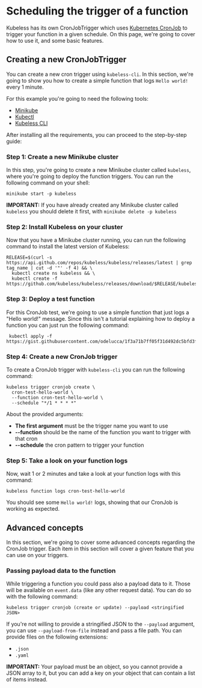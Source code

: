 # Scheduling the trigger of a function 

Kubeless has its own CronJobTrigger which uses [Kubernetes CronJob](https://kubernetes.io/docs/tasks/job/automated-tasks-with-cron-jobs/) to trigger your function in a given schedule. On this page, we're going to cover how to use it, and some basic features.

## Creating a new CronJobTrigger

You can create a new cron trigger using `kubeless-cli`. In this section, we're going to show you how to create a simple function that logs `Hello world!` every 1 minute. 

For this example you're going to need the following tools:

* [Minikube](https://kubernetes.io/docs/tasks/tools/install-minikube/)
* [Kubectl](https://kubernetes.io/docs/tasks/tools/install-kubectl/)
* [Kubeless CLI](/docs/quick-start/)

After installing all the requirements, you can proceed to the step-by-step guide:

### Step 1: Create a new Minikube cluster

In this step, you're going to create a new Minikube cluster called `kubeless`, where you're going to deploy the function triggers. You can run the following command on your shell:

```shell
minikube start -p kubeless
```

**IMPORTANT:** If you have already created any Minikube cluster called `kubeless` you should delete it first, with `minikube delete -p kubeless`

### Step 2: Install Kubeless on your cluster

Now that you have a Minikube cluster running, you can run the following command to install the latest version of Kubeless:

```shell
RELEASE=$(curl -s https://api.github.com/repos/kubeless/kubeless/releases/latest | grep tag_name | cut -d '"' -f 4) && \
  kubectl create ns kubeless && \
  kubectl create -f https://github.com/kubeless/kubeless/releases/download/$RELEASE/kubeless-$RELEASE.yaml
```

### Step 3: Deploy a test function

For this CronJob test, we're going to use a simple function that just logs a "Hello world!" message. Since this isn't a tutorial explaining how to deploy a function you can just run the following command:

```shell
 kubectl apply -f https://gist.githubusercontent.com/odelucca/1f3a71b7ff05f31d492dc5bfd3f3afba/raw/5237991f018f99a697e937a85e60e57dd8ac1a1c/function.yaml
```

### Step 4: Create a new CronJob trigger

To create a CronJob trigger with `kubeless-cli` you can run the following command:

```shell
kubeless trigger cronjob create \
  cron-test-hello-world \
  --function cron-test-hello-world \
  --schedule "*/1 * * * *"
```

About the provided arguments:

* **The first argument** must be the trigger name you want to use
* **--function** should be the name of the function you want to trigger with that cron
* **--schedule** the cron pattern to trigger your function

### Step 5: Take a look on your function logs

Now, wait 1 or 2 minutes and take a look at your function logs with this command:

```shell
kubeless function logs cron-test-hello-world
```

You should see some `Hello world!` logs, showing that our CronJob is working as expected.

## Advanced concepts

In this section, we're going to cover some advanced concepts regarding the CronJob trigger. Each item in this section will cover a given feature that you can use on your triggers.

### Passing payload data to the function

While triggering a function you could pass also a payload data to it. Those will be available on `event.data` (like any other request data). You can do so with the following command:

```shell
kubeless trigger cronjob (create or update) --payload <stringified JSON>
```

If you're not willing to provide a stringified JSON to the `--payload` argument, you can use `--payload-from-file` instead and pass a file path. You can provide files on the following extensions:

* `.json`
* `.yaml`

**IMPORTANT:** Your payload must be an object, so you cannot provide a JSON array to it, but you can add a key on your object that can contain a list of items instead.
